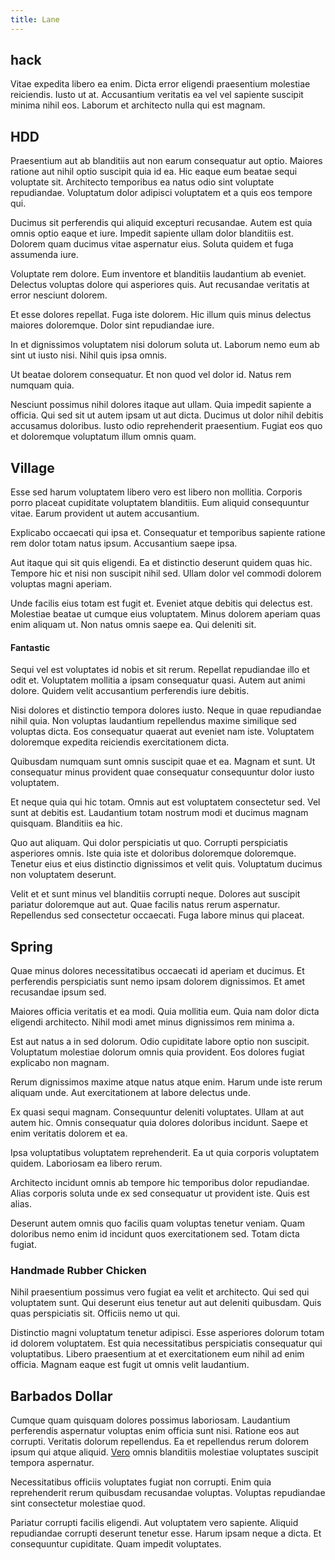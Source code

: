 ```yaml
---
title: Lane
---
```


## hack

Vitae expedita libero ea enim. Dicta error eligendi praesentium molestiae reiciendis. Iusto ut at. Accusantium veritatis ea vel vel sapiente suscipit minima nihil eos. Laborum et architecto nulla qui est magnam.

## HDD

Praesentium aut ab blanditiis aut non earum consequatur aut optio. Maiores ratione aut nihil optio suscipit quia id ea. Hic eaque eum beatae sequi voluptate sit. Architecto temporibus ea natus odio sint voluptate repudiandae. Voluptatum dolor adipisci voluptatem et a quis eos tempore qui.

Ducimus sit perferendis qui aliquid excepturi recusandae. Autem est quia omnis optio eaque et iure. Impedit sapiente ullam dolor blanditiis est. Dolorem quam ducimus vitae aspernatur eius. Soluta quidem et fuga assumenda iure.

Voluptate rem dolore. Eum inventore et blanditiis laudantium ab eveniet. Delectus voluptas dolore qui asperiores quis. Aut recusandae veritatis at error nesciunt dolorem.

Et esse dolores repellat. Fuga iste dolorem. Hic illum quis minus delectus maiores doloremque. Dolor sint repudiandae iure.

In et dignissimos voluptatem nisi dolorum soluta ut. Laborum nemo eum ab sint ut iusto nisi. Nihil quis ipsa omnis.

Ut beatae dolorem consequatur. Et non quod vel dolor id. Natus rem numquam quia.

Nesciunt possimus nihil dolores itaque aut ullam. Quia impedit sapiente a officia. Qui sed sit ut autem ipsam ut aut dicta. Ducimus ut dolor nihil debitis accusamus doloribus. Iusto odio reprehenderit praesentium. Fugiat eos quo et doloremque voluptatum illum omnis quam.

## Village

Esse sed harum voluptatem libero vero est libero non mollitia. Corporis porro placeat cupiditate voluptatem blanditiis. Eum aliquid consequuntur vitae. Earum provident ut autem accusantium.

Explicabo occaecati qui ipsa et. Consequatur et temporibus sapiente ratione rem dolor totam natus ipsum. Accusantium saepe ipsa.

Aut itaque qui sit quis eligendi. Ea et distinctio deserunt quidem quas hic. Tempore hic et nisi non suscipit nihil sed. Ullam dolor vel commodi dolorem voluptas magni aperiam.

Unde facilis eius totam est fugit et. Eveniet atque debitis qui delectus est. Molestiae beatae ut cumque eius voluptatem. Minus dolorem aperiam quas enim aliquam ut. Non natus omnis saepe ea. Qui deleniti sit.

#### Fantastic

Sequi vel est voluptates id nobis et sit rerum. Repellat repudiandae illo et odit et. Voluptatem mollitia a ipsam consequatur quasi. Autem aut animi dolore. Quidem velit accusantium perferendis iure debitis.

Nisi dolores et distinctio tempora dolores iusto. Neque in quae repudiandae nihil quia. Non voluptas laudantium repellendus maxime similique sed voluptas dicta. Eos consequatur quaerat aut eveniet nam iste. Voluptatem doloremque expedita reiciendis exercitationem dicta.

Quibusdam numquam sunt omnis suscipit quae et ea. Magnam et sunt. Ut consequatur minus provident quae consequatur consequuntur dolor iusto voluptatem.

Et neque quia qui hic totam. Omnis aut est voluptatem consectetur sed. Vel sunt at debitis est. Laudantium totam nostrum modi et ducimus magnam quisquam. Blanditiis ea hic.

Quo aut aliquam. Qui dolor perspiciatis ut quo. Corrupti perspiciatis asperiores omnis. Iste quia iste et doloribus doloremque doloremque. Tenetur eius et eius distinctio dignissimos et velit quis. Voluptatum ducimus non voluptatem deserunt.

Velit et et sunt minus vel blanditiis corrupti neque. Dolores aut suscipit pariatur doloremque aut aut. Quae facilis natus rerum aspernatur. Repellendus sed consectetur occaecati. Fuga labore minus qui placeat.

## Spring

Quae minus dolores necessitatibus occaecati id aperiam et ducimus. Et perferendis perspiciatis sunt nemo ipsam dolorem dignissimos. Et amet recusandae ipsum sed.

Maiores officia veritatis et ea modi. Quia mollitia eum. Quia nam dolor dicta eligendi architecto. Nihil modi amet minus dignissimos rem minima a.

Est aut natus a in sed dolorum. Odio cupiditate labore optio non suscipit. Voluptatum molestiae dolorum omnis quia provident. Eos dolores fugiat explicabo non magnam.

Rerum dignissimos maxime atque natus atque enim. Harum unde iste rerum aliquam unde. Aut exercitationem at labore delectus unde.

Ex quasi sequi magnam. Consequuntur deleniti voluptates. Ullam at aut autem hic. Omnis consequatur quia dolores doloribus incidunt. Saepe et enim veritatis dolorem et ea.

Ipsa voluptatibus voluptatem reprehenderit. Ea ut quia corporis voluptatem quidem. Laboriosam ea libero rerum.

Architecto incidunt omnis ab tempore hic temporibus dolor repudiandae. Alias corporis soluta unde ex sed consequatur ut provident iste. Quis est alias.

Deserunt autem omnis quo facilis quam voluptas tenetur veniam. Quam doloribus nemo enim id incidunt quos exercitationem sed. Totam dicta fugiat.

### Handmade Rubber Chicken

Nihil praesentium possimus vero fugiat ea velit et architecto. Qui sed qui voluptatem sunt. Qui deserunt eius tenetur aut aut deleniti quibusdam. Quis quas perspiciatis sit. Officiis nemo ut qui.

Distinctio magni voluptatum tenetur adipisci. Esse asperiores dolorum totam id dolorem voluptatem. Est quia necessitatibus perspiciatis consequatur qui voluptatibus. Libero praesentium at et exercitationem eum nihil ad enim officia. Magnam eaque est fugit ut omnis velit laudantium.

## Barbados Dollar

Cumque quam quisquam dolores possimus laboriosam. Laudantium perferendis aspernatur voluptas enim officia sunt nisi. Ratione eos aut corrupti. Veritatis dolorum repellendus. Ea et repellendus rerum dolorem ipsum qui atque aliquid. [Vero](/facere/adipisci/molestiae/auto_loan_account_lead.md) omnis blanditiis molestiae voluptates suscipit tempora aspernatur.

Necessitatibus officiis voluptates fugiat non corrupti. Enim quia reprehenderit rerum quibusdam recusandae voluptas. Voluptas repudiandae sint consectetur molestiae quod.

Pariatur corrupti facilis eligendi. Aut voluptatem vero sapiente. Aliquid repudiandae corrupti deserunt tenetur esse. Harum ipsam neque a dicta. Et consequuntur cupiditate. Quam impedit voluptates.

